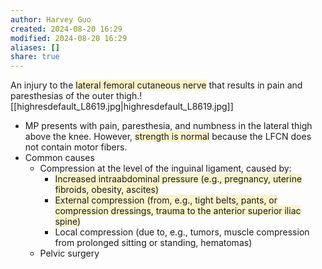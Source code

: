 ```yaml
---
author: Harvey Guo
created: 2024-08-20 16:29
modified: 2024-08-20 16:29
aliases: []
share: true
---
```

An injury to the <span style="background:rgba(240, 200, 0, 0.2)">lateral femoral cutaneous nerve</span> that results in pain and paresthesias of the outer thigh.![[highresdefault_L8619.jpg|highresdefault_L8619.jpg]]
- MP presents with pain, paresthesia, and numbness in the lateral thigh above the knee.  However, <span style="background:rgba(240, 200, 0, 0.2)">strength is normal</span> because the LFCN does not contain motor fibers. 
- Common causes
	- Compression at the level of the inguinal ligament, caused by:
		- <span style="background:rgba(240, 200, 0, 0.2)">Increased intraabdominal pressure (e.g., pregnancy, uterine fibroids, obesity, ascites)</span>
		- <span style="background:rgba(240, 200, 0, 0.2)">External compression (from, e.g., tight belts, pants, or compression dressings, trauma to the anterior superior iliac spine)</span>
		- Local compression (due to, e.g., tumors, muscle compression from prolonged sitting or standing, hematomas)
	- Pelvic surgery
